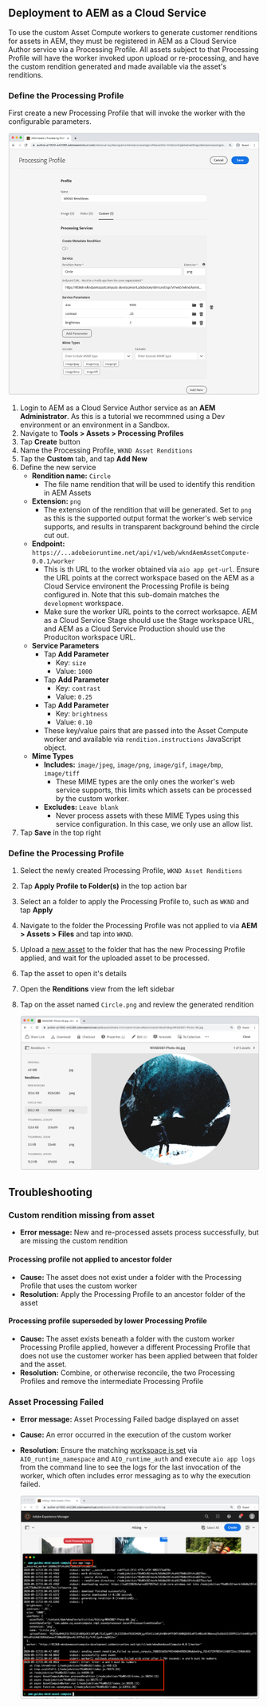 ## Deployment to AEM as a Cloud Service

To use the custom Asset Compute workers to generate customer renditions for assets in AEM, they must be registered in AEM as a Cloud Service Author service via a Processing Profile. All assets subject to that Processing Profile will have the worker invoked upon upload or re-processing, and have the custom rendition generated and made available via the asset's renditions.

### Define the Processing Profile

First create a new Processing Profile that will invoke the worker with the configurable parameters.

![Processing profile](./assets/processing-profiles/new-processing-profile.png)

1. Login to AEM as a Cloud Service Author service as an __AEM Administrator__. As this is a tutorial we recommned using a Dev environment or an environment in a Sandbox.
1. Navigate to __Tools > Assets > Processing Profiles__
1. Tap __Create__ button
1. Name the Processing Profile, `WKND Asset Renditions`
1. Tap the __Custom__ tab, and tap __Add New__
1. Define the new service
    + __Rendition name:__ `Circle`
        + The file name rendition that will be used to identify this rendition in AEM Assets
    + __Extension:__ `png`
        + The extension of the rendition that will be generated. Set to `png` as this is the supported output format the worker's web service supports, and results in transparent background behind the circle cut out.
    + __Endpoint:__ `https://...adobeioruntime.net/api/v1/web/wkndAemAssetCompute-0.0.1/worker`
        + This is th URL to the worker obtained via `aio app get-url`. Ensure the URL points at the correct workspace based on the AEM as a Cloud Service environent the Processing Profile is being configured in. Note that this sub-domain matches the `development` workspace.
        + Make sure the worker URL points to the correct worksapce. AEM as a Cloud Service Stage should use the Stage workspace URL, and AEM as a Cloud Service Production should use the Produciton workspace URL.
    + __Service Parameters__
        + Tap __Add Parameter__
            + Key: `size`
            + Value: `1000`
        + Tap __Add Parameter__
            + Key: `contrast`
            + Value: `0.25`
        + Tap __Add Parameter__
            + Key: `brightness`
            + Value: `0.10`
        + These key/value pairs that are passed into the Asset Compute worker and available via `rendition.instructions` JavaScript object.
    + __Mime Types__
        + __Includes:__ `image/jpeg`, `image/png`, `image/gif`, `image/bmp`, `image/tiff`
            + These MIME types are the only ones the worker's web service supports, this limits which assets can be processed by the custom worker.
        + __Excludes:__ `Leave blank`
            + Never process assets with these MIME Types using this service configuration. In this case, we only use an allow list.
1. Tap __Save__ in the top right

### Define the Processing Profile

1. Select the newly created Processing Profile, `WKND Asset Renditions`
1. Tap __Apply Profile to Folder(s)__ in the top action bar
1. Select an a folder to apply the Processing Profile to, such as `WKND` and tap __Apply__
1. Navigate to the folder the Processing Profile was not applied to via __AEM > Assets > Files__ and tap into `WKND`.
1. Upload a [new asset](./assets/processing-profiles/new-asset.jpeg) to the folder that has the new Processing Profile applied, and wait for the uploaded asset to be processed.
1. Tap the asset to open it's details
1. Open the __Renditions__ view from the left sidebar
1. Tap on the asset named `Circle.png` and review the generated rendition

    ![Generated rendition](./assets/processing-profiles/rendition.png)

## Troubleshooting

### Custom rendition missing from asset

+ __Error message:__ New and re-processed assets process successfully, but are missing the custom rendition

#### Processing profile not applied to ancestor folder

+ __Cause:__ The asset does not exist under a folder with the Processing Profile that uses the custom worker
+ __Resolution:__ Apply the Processing Profile to an ancestor folder of the asset

#### Processing profile superseded by lower Processing Profile

+ __Cause:__ The asset exists beneath a folder with the custom worker Processing Profile applied, however a different Processing Profile that does not use the customer worker has been applied between that folder and the asset.
+ __Resolution:__ Combine, or otherwise reconcile, the two Processing Profiles and remove the intermediate Processing Profile

### Asset Processing Failed

+ __Error message:__ Asset Processing Failed badge displayed on asset
+ __Cause:__ An error occurred in the execution of the custom worker
+ __Resolution:__ Ensure the matching [workspace is set](./runtime.md#workspace) via `AIO_runtime_namespace` and `AIO_runtime_auth` and execute `aio app logs` from the command line to see the logs for the last invocation of the worker, which often includes error messaging as to why the execution failed.

    ![aio app logs](./assets/processing-profiles/troubleshooting__aio-app-logs.png)



